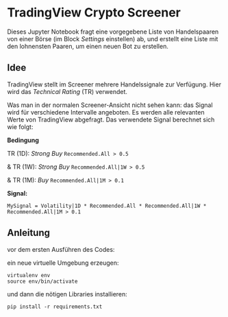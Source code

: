 # TradingView Crypto Screener

Dieses Jupyter Notebook fragt eine vorgegebene Liste von Handelspaaren von einer Börse (im Block *Settings* einstellen) ab, und erstellt eine Liste mit den lohnensten Paaren, um einen neuen Bot zu erstellen.

## Idee
TradingView stellt im Screener mehrere Handelssignale zur Verfügung. Hier wird das *Technical Rating* (TR) verwendet.

Was man in der normalen Screener-Ansicht nicht sehen kann: das Signal wird für verschiedene Intervalle angeboten. Es werden alle relevanten Werte von TradingView abgefragt. Das verwendete Signal berechnet sich wie folgt:

 **Bedingung**

 TR (1D): *Strong Buy* `Recommended.All > 0.5`
 
 & TR (1W): *Strong Buy* `Recommended.All|1W > 0.5`
 
 & TR (1M): *Buy* `Recommended.All|1M > 0.1`

 **Signal:**

 `MySignal = Volatility|1D * Recommended.All * Recommended.All|1W * Recommended.All|1M > 0.1`

 ## Anleitung

 vor dem ersten Ausführen des Codes:
 
 ein neue virtuelle Umgebung erzeugen:

 ```
 virtualenv env
 source env/bin/activate
 ```

und dann die nötigen Libraries installieren:

 `pip install -r requirements.txt`
